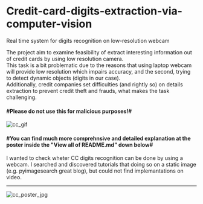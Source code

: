 # Credit-card-digits-extraction-via-computer-vision
Real time system for digits recognition on low-resolution webcam

The project aim to examine feasibility of extract interesting information out of credit cards by using low resolution camera.<br>
This task is a bit problematic due to the reasons that using laptop webcam will provide low resolution which impairs accuracy, and the second, trying to detect dynamic objects (digits in our case).<br/>
Additionally, credit companies set difficulties (and rightly so) on details extraction to prevent credit theft and frauds, what makes the task challenging.<br/>

#### #Please do not use this for malicious purposes!#
![cc_gif](https://user-images.githubusercontent.com/44063183/71322138-ce392000-24cc-11ea-9ee7-c4a627405fe9.gif)<br>
#### #You can find much more comprehnsive and detailed explanation at the poster inside the "View all of README.md" down below#

I wanted to check wheter CC digits recognition can be done by using a webcam. I searched and discovered tutorials that doing so on a static image (e.g. pyimagesearch great blog), but could not find implemantations on video.
_________________________________________________________________________________________________


![cc_poster_jpg](https://user-images.githubusercontent.com/44063183/71322660-e6ac3900-24d2-11ea-855c-ab9363d85010.jpg)
